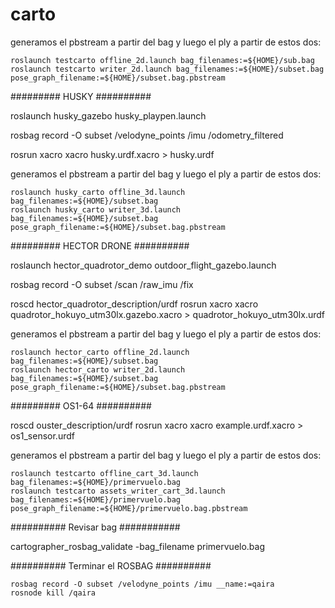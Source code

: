 # carto

generamos el pbstream a partir del bag y luego el ply a partir de estos dos:
```
roslaunch testcarto offline_2d.launch bag_filenames:=${HOME}/sub.bag
roslaunch testcarto writer_2d.launch bag_filenames:=${HOME}/subset.bag pose_graph_filename:=${HOME}/subset.bag.pbstream
```

######### HUSKY ##########

roslaunch husky_gazebo husky_playpen.launch

rosbag record -O subset /velodyne_points /imu /odometry_filtered

rosrun xacro xacro husky.urdf.xacro > husky.urdf

generamos el pbstream a partir del bag y luego el ply a partir de estos dos:
```
roslaunch husky_carto offline_3d.launch bag_filenames:=${HOME}/subset.bag
roslaunch husky_carto writer_3d.launch bag_filenames:=${HOME}/subset.bag pose_graph_filename:=${HOME}/subset.bag.pbstream
```
######### HECTOR DRONE ##########

roslaunch hector_quadrotor_demo outdoor_flight_gazebo.launch

rosbag record -O subset /scan /raw_imu /fix

roscd hector_quadrotor_description/urdf
rosrun xacro xacro quadrotor_hokuyo_utm30lx.gazebo.xacro > quadrotor_hokuyo_utm30lx.urdf

generamos el pbstream a partir del bag y luego el ply a partir de estos dos:
```
roslaunch hector_carto offline_2d.launch bag_filenames:=${HOME}/subset.bag
roslaunch hector_carto writer_2d.launch bag_filenames:=${HOME}/subset.bag pose_graph_filename:=${HOME}/subset.bag.pbstream
```
######### OS1-64 ##########

roscd ouster_description/urdf
rosrun xacro xacro example.urdf.xacro > os1_sensor.urdf

generamos el pbstream a partir del bag y luego el ply a partir de estos dos:
```
roslaunch testcarto offline_cart_3d.launch bag_filenames:=${HOME}/primervuelo.bag
roslaunch testcarto assets_writer_cart_3d.launch bag_filenames:=${HOME}/primervuelo.bag pose_graph_filename:=${HOME}/primervuelo.bag.pbstream
```
########## Revisar bag ###########

cartographer_rosbag_validate -bag_filename primervuelo.bag

########## Terminar el ROSBAG ##########
```
rosbag record -O subset /velodyne_points /imu __name:=qaira
rosnode kill /qaira
```
